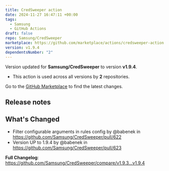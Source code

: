 ```yaml
---
title: CredSweeper action
date: 2024-11-27 16:47:11 +00:00
tags:
  - Samsung
  - GitHub Actions
draft: false
repo: Samsung/CredSweeper
marketplace: https://github.com/marketplace/actions/credsweeper-action
version: v1.9.4
dependentsNumber: "2"
---
```



Version updated for **Samsung/CredSweeper** to version **v1.9.4**.
- This action is used across all versions by **2** repositories.

Go to the [GitHub Marketplace](https://github.com/marketplace/actions/credsweeper-action) to find the latest changes.

## Release notes

## What's Changed
* Filter configurable arguments in rules config by @babenek in https://github.com/Samsung/CredSweeper/pull/622
* Version UP to 1.9.4 by @babenek in https://github.com/Samsung/CredSweeper/pull/623


**Full Changelog**: https://github.com/Samsung/CredSweeper/compare/v1.9.3...v1.9.4
